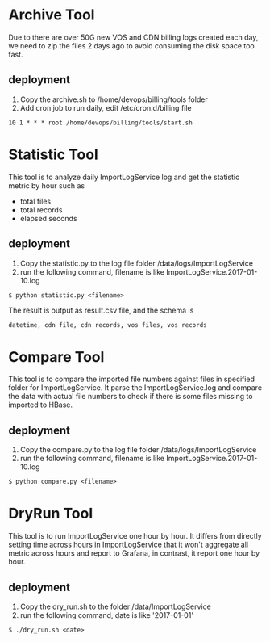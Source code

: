 # Archive Tool
Due to there are over 50G new VOS and CDN billing logs created each day, we need to zip the files 2 days ago to avoid consuming the disk space too fast.

## deployment
1. Copy the archive.sh to /home/devops/billing/tools folder
2. Add cron job to run daily, edit /etc/cron.d/billing file
```
10 1 * * * root /home/devops/billing/tools/start.sh
```


# Statistic Tool
This tool is to analyze daily ImportLogService log and get the statistic metric by hour such as
- total files
- total records
- elapsed seconds

## deployment
1. Copy the statistic.py to the log file folder /data/logs/ImportLogService
2. run the following command, filename is like ImportLogService.2017-01-10.log
```
$ python statistic.py <filename>
```
The result is output as result.csv file, and the schema is
```
datetime, cdn file, cdn records, vos files, vos records
```


# Compare Tool
This tool is to compare the imported file numbers against files in specified folder for ImportLogService. It parse the ImportLogService.log and compare the data with actual file numbers to check if there is some files missing to imported to HBase.

## deployment
1. Copy the compare.py to the log file folder /data/logs/ImportLogService
2. run the following command, filename is like ImportLogService.2017-01-10.log
```
$ python compare.py <filename>
```


# DryRun Tool
This tool is to run ImportLogService one hour by hour. It differs from directly setting time across hours in ImportLogService that it won't aggregate all metric across hours and report to Grafana, in contrast, it report one hour by hour.

## deployment
1. Copy the dry_run.sh to the folder /data/ImportLogService
2. run the following command, date is like '2017-01-01'
```
$ ./dry_run.sh <date>
```

